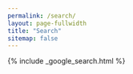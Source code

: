 ```yaml
---
permalink: /search/
layout: page-fullwidth
title: "Search"
sitemap: false
---
```


  <div id="search-searchbar"></div>
  <div id="search-hits"></div>

{% include _google_search.html %}
